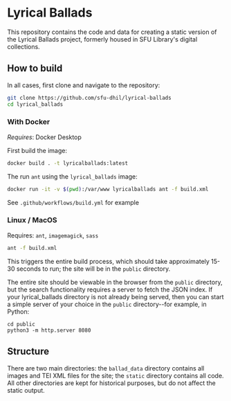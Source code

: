 # Lyrical Ballads

This repository contains the code and data for creating a static version of the Lyrical Ballads project, formerly housed in SFU Library's digital collections. 

## How to build 

In all cases, first clone and navigate to the repository:

```bash
git clone https://github.com/sfu-dhil/lyrical-ballads
cd lyrical_ballads
```

### With Docker

*Requires*: Docker Desktop

First build the image:

```bash
docker build . -t lyricalballads:latest
```

The run `ant` using the `lyrical_ballads` image:

```bash
docker run -it -v $(pwd):/var/www lyricalballads ant -f build.xml
```

See `.github/workflows/build.yml` for example
### Linux / MacOS

Requires: `ant`, `imagemagick`, `sass`

```bash
ant -f build.xml
```

This triggers the entire build process, which should take approximately 15-30 seconds to run; the site will be in the `public` directory.

The entire site should be viewable in the browser from the `public` directory, but the search functionality requires a server to fetch the JSON index. If your lyrical_ballads directory is not already being served, then you can start a simple server of your choice in the `public` directory--for example, in Python:

```
cd public
python3 -m http.server 8080
```

## Structure

There are two main directories: the `ballad_data` directory contains all images and TEI XML files for the site; the `static` directory contains all code. All other directories are kept for historical purposes, but do not affect the static output.
